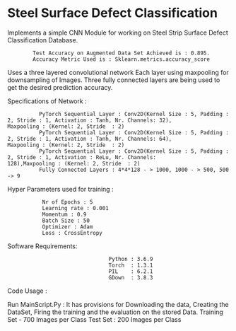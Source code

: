# Steel Surface Defect Classification

Implements a simple CNN Module for working on Steel Strip Surface Defect Classification Database.
            
            Test Accuracy on Augmented Data Set Achieved is : 0.895.
            Accuracy Metric Used is : Sklearn.metrics.accuracy_score
          
Uses a three layered convolutional network Each layer using maxpooling for downsampling of Images. Three fully connected layers are being used to get the desired prediction accuracy.


Specifications of Network :

              PyTorch Sequential Layer : Conv2D(Kernel Size : 5, Padding : 2, Stride : 1, Activation : Tanh, Nr. Channels: 32),               Maxpooling : (Kernel: 2, Stride  : 2)
              PyTorch Sequential Layer : Conv2D(Kernel Size : 5, Padding : 2, Stride : 1, Activation : Tanh, Nr. Channels: 64),               Maxpooling : (Kernel: 2, Stride  : 2)
              PyTorch Sequential Layer : Conv2D(Kernel Size : 5, Padding : 2, Stride : 1, Activation : ReLu, Nr. Channels:                    128),Maxpooling : (Kernel: 2, Stride  : 2)
              Fully Connected Layers : 4*4*128 - > 1000, 1000 - > 500, 500 -> 9
              
 Hyper Parameters used for training :
               
               Nr of Epochs : 5
               Learning rate : 0.001
               Momentum : 0.9
               Batch Size : 50
               Optimizer : Adam
               Loss : CrossEntropy

               
Software Requirements:

                                    Python : 3.6.9
                                    Torch  : 1.3.1
                                    PIL    : 6.2.1
                                    GDown  : 3.8.3 
Code Usage :

Run MainScript.Py : It has provisions for Downloading the data, Creating the DataSet, Firing the training and the evaluation on the stored Data.
                                    Training Set - 700 Images per Class
                                    Test Set : 200 Images per Class

